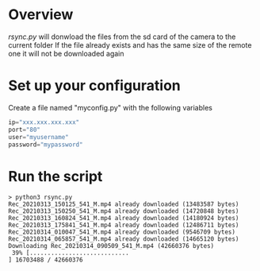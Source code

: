# Overview
*rsync.py* will donwload the files from the sd card of the camera to the current folder
If the file already exists and has the same size of the remote one it will not be downloaded again

# Set up your configuration
Create a file named "myconfig.py" with the following variables

```python
ip="xxx.xxx.xxx.xxx"
port="80"
user="myusername"
password="mypassword"
```

# Run the script
```console
> python3 rsync.py 
Rec_20210313_150125_541_M.mp4 already downloaded (13483587 bytes)
Rec_20210313_150250_541_M.mp4 already downloaded (14720848 bytes)
Rec_20210313_160824_541_M.mp4 already downloaded (14180924 bytes)
Rec_20210313_175841_541_M.mp4 already downloaded (12486711 bytes)
Rec_20210314_010047_541_M.mp4 already downloaded (9546709 bytes)
Rec_20210314_065857_541_M.mp4 already downloaded (14665120 bytes)
Downloading Rec_20210314_090509_541_M.mp4 (42660376 bytes)
 39% [............................                                            ] 16703488 / 42660376
```
